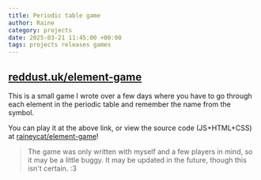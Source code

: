 ```yaml
---
title: Periodic table game
author: Raine
category: projects
date: 2025-03-21 11:45:00 +00:00 
tags: projects releases games
---
```


## [reddust.uk/element-game](https://reddust.uk/element-game)

This is a small game I wrote over a few days where you have to go through each element in the periodic table and remember the name from the symbol.

You can play it at the above link, or view the source code (JS+HTML+CSS) at [raineycat/element-game](https://github.com/raineycat/element-game)!

> The game was only written with myself and a few players in mind, so it may be a little buggy.
> It may be updated in the future, though this isn't certain. :3
